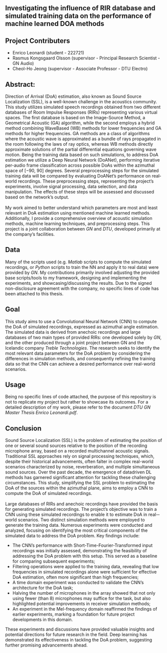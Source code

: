 ## Investigating the influence of RIR database and simulated training data on the performance of machine learned DOA methods

## Project Contributers
<ul>
  <li>Enrico Leonardi (student - 222721)</li>
  <li>Rasmus Kongsgaard Olsson (supervisor - Principal Research Scientist - GN Audio)</li>
  <li>Cheol-Ho Jeong (supervisor - Associate Professor - DTU Electro)</li>
</ul>

## Abstract:
Direction of Arrival (DoA) estimation, also known as Sound Source Localization (SSL), is a well­-known challenge in the acoustics community. This study utilizes simulated speech recordings obtained from two different databases of Room Impulse Responses (RIRs) representing various virtual spaces. The first database is based on the Image-Source Method, a Geometrical Acoustic (GA) algorithm, while the second employs a hybrid method combining Wave­Based (WB) methods for lower frequencies and GA methods for higher frequencies. GA methods are a class of algorithms where the acoustic wave is approximated as a bundle of rays propagated in the room following the laws of ray optics, whereas WB methods directly approximate solutions of the partial differential equations governing wave motion. Being the training data based on such simulations, to address DoA estimation we utilize a Deep Neural Network (DoANet), performing iterative per­-audio frame classification across possible DoAs within the azimuthal space of [−90, 90] degrees. Several preprocessing steps for the simulated training data will be compared by evaluating DoANet’s performance on real­world recordings. These preprocessing steps, representing the project’s experiments, involve signal processing, data selection, and data manipulation. The effects of these steps will be assessed and discussed based on the network’s output.<br/><br/> My work aimed to better understand which parameters are most and least relevant in DoA estimation using mentioned machine learned methods. Additionally, I provide a comprehensive overview of acoustic simulation methods, machine learning techniques, and preprocessing steps. This project is a joint collaboration between _GN_ and _DTU_, developed primarily at the company’s facilities.

## Data
Many of the scripts used (e.g. _Matlab_ scripts to compute the simulated recordings, or _Python_ scripts to train the NN and apply it to real data) were provided by _GN_. My contributions primarily involved adjusting the provided base scripts/tools to my framework, designing and implementing the experiments, and showcasing/discussing the results. Due to the signed non­-disclosure agreement with the company, no specific lines of code has been attached to this thesis.

## Goal
This study aims to use a Convolutional Neural Network (CNN) to compute the DoA of simulated recordings, expressed as azimuthal angle estimation. The simulated data is derived from anechoic recordings and large databases of two main types of provided RIRs: one developed solely by _GN_, and the other produced through a joint project between GN and the Icelandic company _Treble Technologies_. The research seeks to identify the most relevant data parameters for the DoA problem by considering the differences in simulation methods, and consequently refining the training data so that the CNN can achieve a desired performance over real-­world scenarios.

## Usage
Being no specific lines of code attached, the purpose of this repository is not to replicate my project but rather to showcase its outcomes. For a detailed description of my work, please refer to the document _DTU GN Master Thesis Enrico Leonardi.pdf_.

## Conclusion
Sound Source Localization (SSL) is the problem of estimating the position of one or several sound sources relative to the position of the recording microphone array, based on a recorded multichannel acoustic signals. Traditional SSL approaches rely on signal processing techniques, which, despite their historical advancements, often falter in complex real-world scenarios characterized by noise, reverberation, and multiple simultaneous sound sources. Over the past decade, the emergence of data­driven DL methods has garnered significant attention for tackling these challenging circumstances. This study, simplifying the SSL problem to estimating the DoA of the sources within the azimuthal plane, aims to employ a CNN to compute the DoA of simulated recordings.<br /> <br /> Large databases of RIRs and anechoic recordings have provided the basis for generating simulated recordings. The project’s objective was to train a CNN using these simulated recordings to enable it to estimate DoA in real-­world scenarios. Two distinct simulation methods were employed to generate the training data. Numerous experiments were conducted and analyzed, focusing on identifying the most critical components of the simulated data to address the DoA problem. Key findings include:
<ul>
  <li>The CNN’s performance with Short-Time-Fourier-Transformed input recordings was initially assessed, demonstrating the feasibility of addressing the DoA problem with this setup. This served as a baseline for comparing subsequent experiments;</li>
  <li>Filtering operations were applied to the training data, revealing that low frequencies in simulated recordings alone were sufficient for effective DoA estimation, often more significant than high frequencies;</li>
  <li>A time domain experiment was conducted to validate the CNN’s architecture for the DoA task;</li>
  <li>Halving the number of microphones in the array showed that not only using fewer (than 8) microphones may suffice for the task, but also highlighted potential improvements in receiver simulation methods;</li>
  <li>An experiment in the Mel-­frequency domain reaffirmed the findings of earlier experiments, marking a foundation for future project developments in this domain.</li>
</ul>
These experiments and discussions have provided valuable insights and potential directions for future research in the field. Deep learning has demonstrated its effectiveness in tackling the DoA problem, suggesting further promising advancements ahead.
